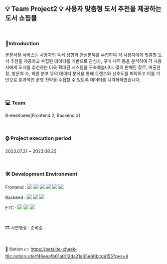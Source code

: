 ## 💡 Team Project2 💡 사용자 맞춤형 도서 추천을 제공하는 도서 쇼핑몰

<br/>

### 📢Introduction
문문서점 서비스는 사용자의 독서 성향과 관심분야를 수집하여 각 사용자에게 맞춤형 도서 추천을 제공하고 수집된 데이터를 기반으로 관심사, 구매 내역 등을 분석하여 각 사용자에게 도서를 추천하는 더욱 확대된 시스템을 구축했습니다. 많이 판매된 장르, 매출현황, 방문자 수, 회원 분포 등의 데이터 분석을 통해 트렌드와 선호도를 파악하고 이를 기반으로 효과적인 운영 전략을 수집할 수 있도록 데이터를 시각화하였습니다.

<br/>

### 💻 Team  
B-eesKnees[Frontend 2, Backend 3]

<br/>

### ⌚ Project execution period
2023.07.21 ~ 2023.08.25  

<br/>

### 🛠 Development Environment  

<p>
  <span>Frontend : </span>
  <img src="https://img.shields.io/badge/HTML-E34F26?style=flat&logo=html5&logoColor=white"/>
  <img src="https://img.shields.io/badge/CSS-1572B6?style=flat&logo=css3&logoColor=white"/>
  <img src="https://img.shields.io/badge/Bootstrap-7952B3?style=flat&logo=bootstrap&logoColor=white"/>
  <img src="https://img.shields.io/badge/Javascript-F7DF1E?style=flat&logo=javascript&logoColor=white"/>
  <img src="https://img.shields.io/badge/Vue-4FC08D?style=flat&logo=vuedotjs&logoColor=white"/>
  <img src="https://img.shields.io/badge/Chart.js-FF6384?style=flat&logo=chartdotjs&logoColor=white"/>
</p>



<p>
  <span>Backend : </span>
  <img src="https://img.shields.io/badge/Node.js-339933?style=flat&logo=nodedotjs&logoColor=white"/>
  <img src="https://img.shields.io/badge/Express-000000?style=flat&logo=express&logoColor=white"/>
  <img src="https://img.shields.io/badge/MySQL-4479A1?style=flat&logo=mysql&logoColor=white"/>
</p>


<p>
  <span>ETC : </span>
  <img src="https://img.shields.io/badge/Notion-000000?style=flat&logo=notion&logoColor=white"/>
  <img src="https://img.shields.io/badge/Figma-F24E1E?style=flat&logo=figma&logoColor=white"/>
  <img src="https://img.shields.io/badge/GitHub-000000?style=flat&logo=github&logoColor=white"/>
</p>

<br/>

  🎞 시연영상 : 준비중...

<br/>

📃 Notion 👉 https://petalite-cheek-f6c.notion.site/f46eeafb61af412da21a65e60bcde155?pvs=4
